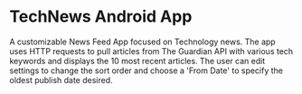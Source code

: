 # TechNews Android App

A customizable News Feed App focused on Technology news. The app uses HTTP requests to pull articles from
The Guardian API with various tech keywords and displays the 10 most recent articles. The user can edit 
settings to change the sort order and choose a 'From Date' to specify the oldest publish date desired.
